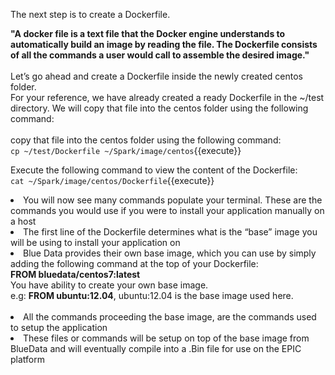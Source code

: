 The next step is to create a Dockerfile. 
<br>

<strong>"A docker file is a text file that the Docker engine understands to automatically build an image by reading the file. The Dockerfile consists of all the commands a user would call to assemble the desired image."</strong>
<br>
<br>
Let’s go ahead and create a Dockerfile inside the newly created centos folder.
<br>
For your reference, we have already created a ready Dockerfile in the ~/test directory. We will copy that file into the centos folder using the following command:<br>
<br>copy that file into the centos folder using the following command:<br>
`cp ~/test/Dockerfile ~/Spark/image/centos`{{execute}}<br>

Execute the following command to view the content of the Dockerfile:<br>
`cat ~/Spark/image/centos/Dockerfile`{{execute}}<br>

<li>You will now see many commands populate your terminal. These are the commands you would use if you were to install your application manually on a host<br>  
<li>The first line of the Dockerfile determines what is the “base” image you will be using to install your application on<br>
<li>Blue Data provides their own base image, which you can use by simply adding the following command at the top of your Dockerfile: 
<br><b>FROM bluedata/centos7:latest</b><br>
You have ability to create your own base image.<br>
e.g: <b>FROM ubuntu:12.04</b>, ubuntu:12.04 is the base image used here.<br>
<br><li>All the commands proceeding the base image, are the commands used to setup the application<br>  
<li>These files or commands will be setup on top of the base image from BlueData and will eventually compile into a .Bin file for use on the EPIC platform
